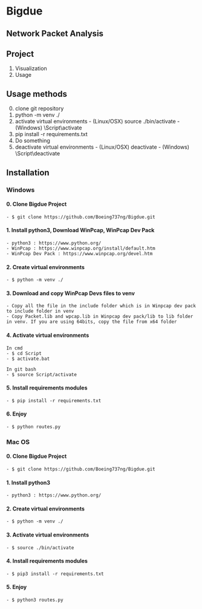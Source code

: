 # Bigdue

## Network Packet Analysis

## Project
  1. Visualization
  2. Usage

## Usage methods
  0. clone git repository
  1. python -m venv ./
  2. activate virtual environments
    - (Linux/OSX) source ./bin/activate
    - (Windows) \Script\activate
  3. pip install -r requirements.txt
  4. Do something
  5. deactivate virtual environments
    - (Linux/OSX) deactivate
    - (Windows) \Script\deactivate

## Installation

### Windows
  #### 0. Clone Bigdue Project
    - $ git clone https://github.com/Boeing737ng/Bigdue.git

  #### 1. Install python3, Download WinPcap, WinPcap Dev Pack
    - python3 : https://www.python.org/
    - WinPcap : https://www.winpcap.org/install/default.htm
    - WinPcap Dev Pack : https://www.winpcap.org/devel.htm

  #### 2. Create virtual environments
    - $ python -m venv ./

  #### 3. Download and copy WinPcap Devs files to venv
    - Copy all the file in the include folder which is in Winpcap dev pack to include folder in venv
    - Copy Packet.lib and wpcap.lib in Winpcap dev pack/lib to lib folder in venv. If you are using 64bits, copy the file from x64 folder
    
  #### 4. Activate virtual environments
    In cmd
    - $ cd Script
    - $ activate.bat

    In git bash
    - $ source Script/activate
    
  #### 5. Install requirements modules
    - $ pip install -r requirements.txt

  #### 6. Enjoy
    - $ python routes.py

### Mac OS
  #### 0. Clone Bigdue Project
    - $ git clone https://github.com/Boeing737ng/Bigdue.git

  #### 1. Install python3
    - python3 : https://www.python.org/

  #### 2. Create virtual environments
    - $ python -m venv ./

  #### 3. Activate virtual environments
    - $ source ./bin/activate

  #### 4. Install requirements modules
    - $ pip3 install -r requirements.txt

  #### 5. Enjoy
    - $ python3 routes.py